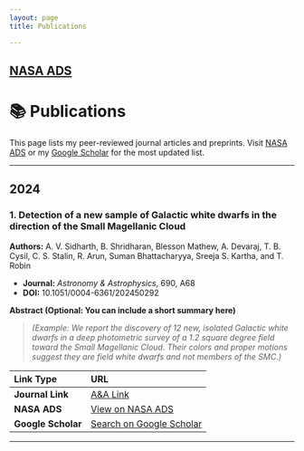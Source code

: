 ```yaml
---
layout: page
title: Publications

---
```


## [NASA ADS](https://ui.adsabs.harvard.edu/search/q=orcid%3A0009-0006-4935-5453&sort=date%20desc%2C%20bibcode%20desc&p_=0)

# 📚 Publications

This page lists my peer-reviewed journal articles and preprints. Visit [NASA ADS](https://ui.adsabs.harvard.edu/search/q=orcid%3A0009-0006-4935-5453&sort=date%20desc%2C%20bibcode%20desc&p_=0) or my [Google Scholar](https://scholar.google.com/citations?user=pReGxG0AAAAJ&hl=en) for the most updated list.


---

## **2024**

### 1. Detection of a new sample of Galactic white dwarfs in the direction of the Small Magellanic Cloud

**Authors:** A. V. Sidharth, B. Shridharan, Blesson Mathew, A. Devaraj, T. B. Cysil, C. S. Stalin, R. Arun, Suman Bhattacharyya, Sreeja S. Kartha, and T. Robin

* **Journal:** *Astronomy & Astrophysics*, 690, A68
* **DOI:** 10.1051/0004-6361/202450292

**Abstract (Optional: You can include a short summary here)**
> *(Example: We report the discovery of 12 new, isolated Galactic white dwarfs in a deep photometric survey of a 1.2 square degree field toward the Small Magellanic Cloud. Their colors and proper motions suggest they are field white dwarfs and not members of the SMC.)*

| Link Type | URL |
| :--- | :--- |
| **Journal Link** | [A&A Link](https://doi.org/10.1051/0004-6361/202450292) |
| **NASA ADS** | [View on NASA ADS](https://ui.adsabs.harvard.edu/abs/2024A&A...690A..68S/abstract) |
| **Google Scholar** | [Search on Google Scholar](https://scholar.google.com/scholar?hl=en&as_sdt=0%2C5&q=Detection+of+a+new+sample+of+Galactic+white+dwarfs+in+the+direction+of+the+Small+Magellanic+Cloud&btnG=) |

---

